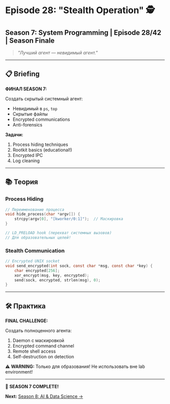 # Episode 28: "Stealth Operation" 🕵️
## Season 7: System Programming | Episode 28/42 | Season Finale

> *"Лучший агент — невидимый агент."*

---

## 📋 Briefing

**ФИНАЛ SEASON 7:**

Создать скрытый системный агент:
- Невидимый в `ps`, `top`
- Скрытые файлы
- Encrypted communications
- Anti-forensics

**Задачи:**
1. Process hiding techniques
2. Rootkit basics (educational!)
3. Encrypted IPC
4. Log cleaning

---

## 📚 Теория

### Process Hiding

```c
// Переименование процесса
void hide_process(char *argv[]) {
    strcpy(argv[0], "[kworker/0:1]");  // Маскировка
}

// LD_PRELOAD hook (перехват системных вызовов)
// Для образовательных целей!
```

### Stealth Communication

```c
// Encrypted UNIX socket
void send_encrypted(int sock, const char *msg, const char *key) {
    char encrypted[256];
    xor_encrypt(msg, key, encrypted);
    send(sock, encrypted, strlen(msg), 0);
}
```

---

## 🛠 Практика

**FINAL CHALLENGE:**

Создать полноценного агента:
1. Daemon с маскировкой
2. Encrypted command channel
3. Remote shell access
4. Self-destruction on detection

⚠️ **WARNING:** Только для образования! Не использовать вне lab environment!

---

🎉 **SEASON 7 COMPLETE!**

**Next:** [Season 8: AI & Data Science →](../../season-8-ai-and-data/)

